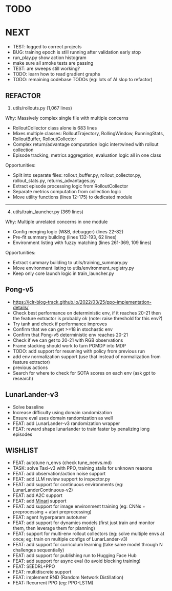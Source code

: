 # TODO

# NEXT

- TEST: logged to correct projects
- BUG: training epoch is still running after validation early stop
- run_play.py show action histogram
- make sure all smoke tests are passing
- TEST: are sweeps still working?
- TODO: learn how to read gradient graphs
- TODO: remaining codebase TODOs (eg: lots of AI slop to refactor)

## REFACTOR

1. utils/rollouts.py (1,067 lines)

Why: Massively complex single file with multiple concerns
- RolloutCollector class alone is 683 lines
- Mixes multiple classes: RolloutTrajectory, RollingWindow, RunningStats, RolloutBuffer, RolloutCollector
- Complex return/advantage computation logic intertwined with rollout collection
- Episode tracking, metrics aggregation, evaluation logic all in one class

Opportunities:
- Split into separate files: rollout_buffer.py, rollout_collector.py, rollout_stats.py, returns_advantages.py
- Extract episode processing logic from RolloutCollector
- Separate metrics computation from collection logic
- Move utility functions (lines 12-175) to dedicated module

---

4. utils/train_launcher.py (369 lines)

Why: Multiple unrelated concerns in one module
- Config merging logic (W&B, debugger) (lines 22-82)
- Pre-fit summary building (lines 132-193, 62 lines)
- Environment listing with fuzzy matching (lines 261-369, 109 lines)

Opportunities:
- Extract summary building to utils/training_summary.py
- Move environment listing to utils/environment_registry.py
- Keep only core launch logic in train_launcher.py

## Pong-v5

- https://iclr-blog-track.github.io/2022/03/25/ppo-implementation-details/
- Check best performance on deterministic env, if it reaches 20-21 then the feature extractor is probably ok (note: raise threshold for this env?)
- Try tanh and check if performance improves
- Confirm that we can get >=18 in stochastic env
- Confirm that Pong-v5 deterministic env reaches 20-21
- Check if we can get to 20-21 with RGB observations
- Frame stacking should work to turn POMDP into MDP
- TODO: add support for resuming with policy from previous run
- add env normalization support (use that instead of normalization from feature extractor)
- previous actions
- Search for where to check for SOTA scores on each env (ask gpt to research)

## LunarLander-v3

- Solve baseline
- Increase difficulty using domain randomization
- Ensure eval uses domain randomization as well
- FEAT: add LunarLander-v3 randomization wrapper
- FEAT: reward shape lunarlander to train faster by penalizing long episodes

## WISHLIST

- FEAT: autotune n_envs (check tune_nenvs.md)
- TASK: solve Taxi-v3 with PPO, training stalls for unknown reasons
- FEAT: add observation/action noise support
- FEAT: add LLM review support to inspector.py
- FEAT: add support for continuous environments (eg: LunarLanderContinuous-v2)
- FEAT: add A2C support
- FEAT: add [Minari](https://minari.farama.org/) support
- FEAT: add support for image environment training (eg: CNNs + preprocessing + atari preprocessing)
- FEAT: agent hyperparam autotuner
- FEAT: add support for dynamics models (first just train and monitor them, then leverage them for planning)
- FEAT: support for multi-env rollout collectors (eg: solve multiple envs at once; eg: train on multiple configs of LunarLander-v3)
- FEAT: add support for curriculum learning (take same model through N challenges sequentially)
- FEAT: add support for publishing run to Hugging Face Hub
- FEAT: add support for async eval (to avoid blocking training)
- FEAT: SEEDRL+PPO
- FEAT: multidiscrete support
- FEAT: implement RND (Random Network Distillation)
- FEAT: Recurrent PPO (eg: PPO-LSTM)